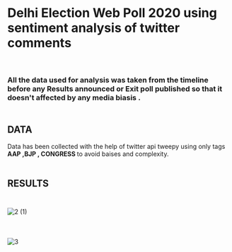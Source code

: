 # Delhi Election Web Poll 2020 using sentiment analysis of twitter comments<br><br>


### All the data used for analysis was taken from the timeline before any Results announced or Exit poll published so that it doesn't affected by any media biasis .<br><br>

## DATA
Data has been collected with the help of twitter api tweepy using only tags <b> AAP ,BJP , CONGRESS </b> to avoid baises and complexity.<br><br>

## RESULTS<br><br>

![2 (1)](https://user-images.githubusercontent.com/48057022/74515344-6505e400-4f34-11ea-8a74-508d982063fc.png)
<br><br><br><br>
![3](https://user-images.githubusercontent.com/48057022/74515541-c6c64e00-4f34-11ea-8aaf-544edfb1f0ff.png)
